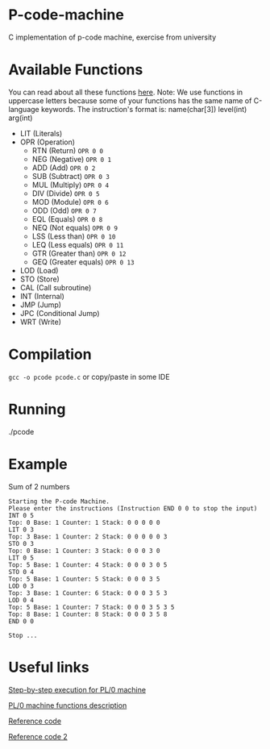 # P-code-machine
C implementation of p-code machine, exercise from university

# Available Functions
You can read about all these functions [here](http://blackmesatech.com/2011/12/pl0/pl0.xhtml).
Note: We use functions in uppercase letters because some of your functions has the same name of C-language keywords. The instruction's format is: name(char[3]) level(int) arg(int)

* LIT (Literals) 
* OPR (Operation) 
  * RTN (Return) ```OPR 0 0``` 
  * NEG (Negative) ```OPR 0 1```
  * ADD (Add) ```OPR 0 2```
  * SUB (Subtract) ```OPR 0 3```
  * MUL (Multiply) ```OPR 0 4```
  * DIV (Divide) ```OPR 0 5```
  * MOD (Module) ```OPR 0 6```
  * ODD (Odd) ```OPR 0 7```
  * EQL (Equals) ```OPR 0 8```
  * NEQ (Not equals) ```OPR 0 9```
  * LSS (Less than) ```OPR 0 10```
  * LEQ (Less equals) ```OPR 0 11```
  * GTR (Greater than) ```OPR 0 12```
  * GEQ (Greater equals) ```OPR 0 13```
* LOD (Load)
* STO (Store)
* CAL (Call subroutine)
* INT (Internal) 
* JMP (Jump)
* JPC (Conditional Jump)
* WRT (Write)

# Compilation
```gcc -o pcode pcode.c``` or copy/paste in some IDE

# Running
./pcode

# Example
Sum of 2 numbers
```
Starting the P-code Machine.
Please enter the instructions (Instruction END 0 0 to stop the input)
INT 0 5
Top: 0 Base: 1 Counter: 1 Stack: 0 0 0 0 0 
LIT 0 3
Top: 3 Base: 1 Counter: 2 Stack: 0 0 0 0 0 3 
STO 0 3
Top: 0 Base: 1 Counter: 3 Stack: 0 0 0 3 0 
LIT 0 5
Top: 5 Base: 1 Counter: 4 Stack: 0 0 0 3 0 5 
STO 0 4
Top: 5 Base: 1 Counter: 5 Stack: 0 0 0 3 5 
LOD 0 3
Top: 3 Base: 1 Counter: 6 Stack: 0 0 0 3 5 3 
LOD 0 4
Top: 5 Base: 1 Counter: 7 Stack: 0 0 0 3 5 3 5 
Top: 8 Base: 1 Counter: 8 Stack: 0 0 0 3 5 8 
END 0 0

Stop ...
```

# Useful links
[Step-by-step execution for PL/0 machine](http://blackmesatech.com/2011/12/pl0/index.xhtml)

[PL/0 machine functions description](http://blackmesatech.com/2011/12/pl0/pl0.xhtml)

[Reference code](https://en.wikipedia.org/wiki/P-code_machine)

[Reference code 2](https://github.com/thebeta/p-code-machine-C)
